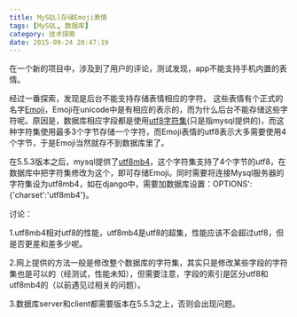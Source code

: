 ```yaml
---
title: MySQLl存储Emoji表情
tags: [MySQL, 数据库]
category: 技术探索
date: 2015-09-24 20:47:19
---
```


在一个新的项目中，涉及到了用户的评论，测试发现，app不能支持手机内置的表情。

经过一番探索，发现是后台不能支持存储表情相应的字符。
这些表情有个正式的名字[Emoji](http://apps.timwhitlock.info/emoji/tables/unicode)，Emoji在unicode中是有相应的表示的，而为什么后台不能存储这些字符呢。原因是，数据库相应字段都是使用[utf8字符集](https://dev.mysql.com/doc/refman/5.5/en/charset-unicode-utf8.html)(只是指mysql提供的)，而这种字符集使用最多3个字节存储一个字符，而Emoji表情的utf8表示大多需要使用4个字节，于是Emoji当然就存不到数据库里了。

在5.5.3版本之后，mysql提供了[utf8mb4](https://dev.mysql.com/doc/refman/5.5/en/charset-unicode-utf8mb4.html)，这个字符集支持了4个字节的utf8，在数据库中把字符集修改为这个，即可存储Emoji。同时需要将连接Mysql服务器的字符集设为utf8mb4，如在django中，需要加数据库设置：OPTIONS': {'charset':'utf8mb4'}。

讨论：

1.utf8mb4相对utf8的性能，utf8mb4是utf8的超集，性能应该不会超过utf8，但是否更差和差多少呢。

2.网上提供的方法一般是修改整个数据库的字符集，其实只是修改某些字段的字符集也是可以的（经测试，性能未知），但需要注意，字段的索引是区分utf8和utf8mb4的（以前遇见过相关的问题）。

3.数据库server和client都需要版本在5.5.3之上，否则会出现问题。